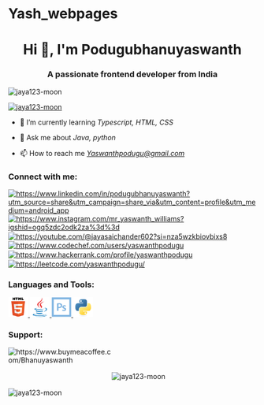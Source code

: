 # Yash_webpages
<h1 align="center">Hi 👋, I'm Podugubhanuyaswanth</h1>
<h3 align="center">A passionate frontend developer from India</h3>

<p align="left"> <img src="https://komarev.com/ghpvc/?username=jaya123-moon&label=Profile%20views&color=0e75b6&style=flat" alt="jaya123-moon" /> </p>

<p align="left"> <a href="https://github.com/ryo-ma/github-profile-trophy"><img src="https://github-profile-trophy.vercel.app/?username=jaya123-moon" alt="jaya123-moon" /></a> </p>

- 🌱 I’m currently learning *Typescript, HTML, CSS*

- 💬 Ask me about *Java, python*

- 📫 How to reach me *Yaswanthpodugu@gmail.com*

<h3 align="left">Connect with me:</h3>
<p align="left">
<a href="https://linkedin.com/in/https://www.linkedin.com/in/podugubhanuyaswanth?utm_source=share&utm_campaign=share_via&utm_content=profile&utm_medium=android_app" target="blank"><img align="center" src="https://raw.githubusercontent.com/rahuldkjain/github-profile-readme-generator/master/src/images/icons/Social/linked-in-alt.svg" alt="https://www.linkedin.com/in/podugubhanuyaswanth?utm_source=share&utm_campaign=share_via&utm_content=profile&utm_medium=android_app" height="30" width="40" /></a>
<a href="https://instagram.com/https://www.instagram.com/mr_yaswanth_williams?igshid=ogq5zdc2odk2za%3d%3d" target="blank"><img align="center" src="https://raw.githubusercontent.com/rahuldkjain/github-profile-readme-generator/master/src/images/icons/Social/instagram.svg" alt="https://www.instagram.com/mr_yaswanth_williams?igshid=ogq5zdc2odk2za%3d%3d" height="30" width="40" /></a>
<a href="https://www.youtube.com/c/https://youtube.com/@jayasaichander602?si=nza5wzkbiovbixs8" target="blank"><img align="center" src="https://raw.githubusercontent.com/rahuldkjain/github-profile-readme-generator/master/src/images/icons/Social/youtube.svg" alt="https://youtube.com/@jayasaichander602?si=nza5wzkbiovbixs8" height="30" width="40" /></a>
<a href="https://www.codechef.com/users/https://www.codechef.com/users/yaswanthpodugu" target="blank"><img align="center" src="https://cdn.jsdelivr.net/npm/simple-icons@3.1.0/icons/codechef.svg" alt="https://www.codechef.com/users/yaswanthpodugu" height="30" width="40" /></a>
<a href="https://www.hackerrank.com/https://www.hackerrank.com/profile/yaswanthpodugu" target="blank"><img align="center" src="https://raw.githubusercontent.com/rahuldkjain/github-profile-readme-generator/master/src/images/icons/Social/hackerrank.svg" alt="https://www.hackerrank.com/profile/yaswanthpodugu" height="30" width="40" /></a>
<a href="https://www.leetcode.com/https://leetcode.com/yaswanthpodugu/" target="blank"><img align="center" src="https://raw.githubusercontent.com/rahuldkjain/github-profile-readme-generator/master/src/images/icons/Social/leet-code.svg" alt="https://leetcode.com/yaswanthpodugu/" height="30" width="40" /></a>
</p>

<h3 align="left">Languages and Tools:</h3>
<p align="left"> <a href="https://www.w3.org/html/" target="_blank" rel="noreferrer"> <img src="https://raw.githubusercontent.com/devicons/devicon/master/icons/html5/html5-original-wordmark.svg" alt="html5" width="40" height="40"/> </a> <a href="https://www.java.com" target="_blank" rel="noreferrer"> <img src="https://raw.githubusercontent.com/devicons/devicon/master/icons/java/java-original.svg" alt="java" width="40" height="40"/> </a> <a href="https://www.photoshop.com/en" target="_blank" rel="noreferrer"> <img src="https://raw.githubusercontent.com/devicons/devicon/master/icons/photoshop/photoshop-line.svg" alt="photoshop" width="40" height="40"/> </a> <a href="https://www.python.org" target="_blank" rel="noreferrer"> <img src="https://raw.githubusercontent.com/devicons/devicon/master/icons/python/python-original.svg" alt="python" width="40" height="40"/> </a> </p>

<h3 align="left">Support:</h3>
<p><a href="https://www.buymeacoffee.com/https://www.buymeacoffee.com/Bhanuyaswanth"> <img align="left" src="https://cdn.buymeacoffee.com/buttons/v2/default-yellow.png" height="50" width="210" alt="https://www.buymeacoffee.com/Bhanuyaswanth" /></a></p><br><br>

<p><img align="center" src="https://github-readme-stats.vercel.app/api/top-langs?username=jaya123-moon&show_icons=true&locale=en&layout=compact" alt="jaya123-moon" /></p>

<p><img align="center" src="https://github-readme-streak-stats.herokuapp.com/?user=jaya123-moon&" alt="jaya123-moon" /></p>

